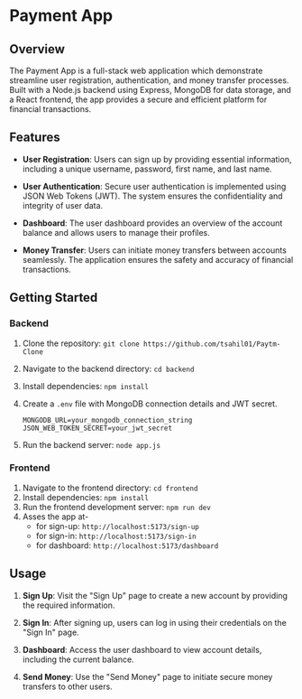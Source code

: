 # Payment App

## Overview

The Payment App is a full-stack web application which demonstrate streamline user registration, authentication, and money transfer processes. Built with a Node.js backend using Express, MongoDB for data storage, and a React frontend, the app provides a secure and efficient platform for financial transactions.

## Features

- **User Registration**: Users can sign up by providing essential information, including a unique username, password, first name, and last name.

- **User Authentication**: Secure user authentication is implemented using JSON Web Tokens (JWT). The system ensures the confidentiality and integrity of user data.

- **Dashboard**: The user dashboard provides an overview of the account balance and allows users to manage their profiles.

- **Money Transfer**: Users can initiate money transfers between accounts seamlessly. The application ensures the safety and accuracy of financial transactions.

## Getting Started

### Backend

1. Clone the repository: `git clone https://github.com/tsahil01/Paytm-Clone`
2. Navigate to the backend directory: `cd backend`
3. Install dependencies: `npm install`
4. Create a `.env` file with MongoDB connection details and JWT secret.

   ```
   MONGODB_URL=your_mongodb_connection_string
   JSON_WEB_TOKEN_SECRET=your_jwt_secret
   ```

5. Run the backend server: `node app.js`

### Frontend

1. Navigate to the frontend directory: `cd frontend`
2. Install dependencies: `npm install`
3. Run the frontend development server: `npm run dev`
4. Asses the app at-
    - for sign-up: `http://localhost:5173/sign-up`
    - for sign-in: `http://localhost:5173/sign-in`
    - for dashboard: `http://localhost:5173/dashboard`

## Usage

1. **Sign Up**: Visit the "Sign Up" page to create a new account by providing the required information.

2. **Sign In**: After signing up, users can log in using their credentials on the "Sign In" page.

3. **Dashboard**: Access the user dashboard to view account details, including the current balance.

4. **Send Money**: Use the "Send Money" page to initiate secure money transfers to other users.